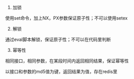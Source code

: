 

1. 加锁

使用set命令，加上NX，PX参数保证原子性；不可以使用setex

2. 解锁

通过eval脚本解锁，保证原子性；不可以在代码里判断

3. 幂等性

相同接口，相同参数，在某段时间内返回相同结果，保证幂等性

以接口和参数的md5值为键，返回结果为值，存在redis里